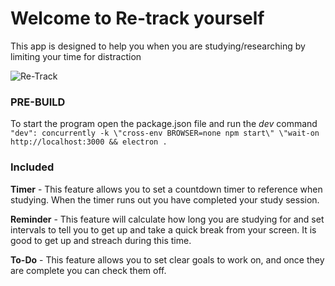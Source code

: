 #  Welcome to Re-track yourself
This app is designed to help you when you are studying/researching by limiting your time for distraction

  ![Re-Track](https://github.com/SarahMATU/FYP/assets/115370785/2e22d0fb-18dc-4aeb-9e08-12fe912078db)

### PRE-BUILD
To start the program 
open the package.json file and run the *dev* command  
`"dev": concurrently -k \"cross-env BROWSER=none npm start\" \"wait-on http://localhost:3000 && electron .`

### Included  
  
**Timer** - This feature allows you to set a countdown timer to reference when studying. When the timer runs out you have completed your study session.

**Reminder** - This feature will calculate how long you are studying for and set intervals to tell you to get up and take a quick break from your screen. It is good to get up and streach during this time.

**To-Do** - This feature allows you to set clear goals to work on, and once they are complete you can check them off.  
